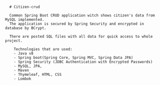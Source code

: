       # Citizen-crud
      
      Common Spring Boot CRUD application witch shows citizen's data from MySQL implemented. 
      The application is secured by Spring Security and encrypted in database by BCrypt.

      There are posted SQL files with all data for quick access to whole project.

        Technologies that are used:
        - Java v8
        - Spring boot(Spring Core, Spring MVC, Spring Data JPA)
        - Spring Security (JDBC Authentication with Encrypted Passwords)
        - MySQL, JPA, 
        - Maven
        - Thymeleaf, HTML, CSS
        - Lombok
